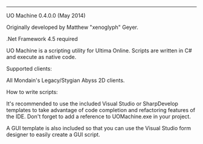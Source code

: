 --------------------------------------------------------------------------------
UO Machine 0.4.0.0 (May 2014)

Originally developed by Matthew "xenoglyph" Geyer.

.Net Framework 4.5 required

UO Machine is a scripting utility for Ultima Online.  Scripts are
written in C# and execute as native code.

Supported clients:

All Mondain's Legacy/Stygian Abyss 2D clients.

How to write scripts:

It's recommended to use the included Visual Studio or SharpDevelop templates
to take advantage of code completion and refactoring features of
the IDE.  Don't forget to add a reference to UOMachine.exe in your project.

A GUI template is also included so that you can use the Visual Studio
form designer to easily create a GUI script.

